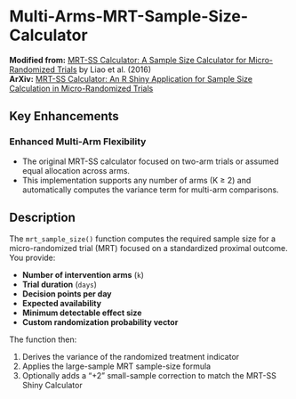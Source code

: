 # Multi-Arms-MRT-Sample-Size-Calculator

**Modified from:** [MRT-SS Calculator: A Sample Size Calculator for Micro-Randomized Trials](https://d3center.shinyapps.io/mrt-ss-calculator/) by Liao et al. (2016)  
**ArXiv:** [MRT-SS Calculator: An R Shiny Application for Sample Size Calculation in Micro-Randomized Trials](https://arxiv.org/abs/1609.00695)

## Key Enhancements

### Enhanced Multi-Arm Flexibility
- The original MRT-SS calculator focused on two-arm trials or assumed equal allocation across arms.  
- This implementation supports any number of arms (K ≥ 2) and automatically computes the variance term for multi-arm comparisons.

## Description

The `mrt_sample_size()` function computes the required sample size for a micro-randomized trial (MRT) focused on a standardized proximal outcome. You provide:

- **Number of intervention arms** (`k`)  
- **Trial duration** (`days`)  
- **Decision points per day**  
- **Expected availability**  
- **Minimum detectable effect size**  
- **Custom randomization probability vector**  

The function then:

1. Derives the variance of the randomized treatment indicator  
2. Applies the large-sample MRT sample-size formula  
3. Optionally adds a “+2” small-sample correction to match the MRT-SS Shiny Calculator  
